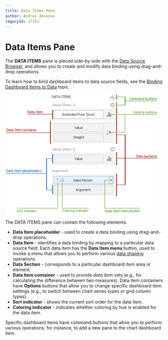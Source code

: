 ```yaml
---
title: Data Items Pane
author: Andrey Aksenov
legacyId: 17253
---
```

# Data Items Pane
The **DATA ITEMS** pane is placed side-by-side with the [Data Source Browser](data-source-browser.md), and allows you to create and modify data binding using drag-and-drop operations.

To learn how to bind dashboard items to data source fields, see the [Binding Dashboard Items to Data](../binding-dashboard-items-to-data/binding-dashboard-items-to-data.md) topic.

![UIElements_DataItemsArea_Area](../../../images/img20852.png)

The DATA ITEMS pane can contain the following elements.
* **Data Item placeholder** - used to create a data binding using drag-and-drop operations.
* **Data Item** - identifies a data binding by mapping to a particular data source field. Each data item has the **Data Item menu** button, used to invoke a menu that allows you to perform various [data shaping](../data-shaping.md) operations.
* **Data Section** - corresponds to a particular dashboard item area or element.
* **Data Item container** - used to provide _data item_ sets (e.g., for calculating the difference between two measures). Data item containers have **Options** buttons that allow you to change specific dashboard item settings (e.g., to switch between chart series types or grid column types).
* **Sort indicator** - shows the current sort order for the data item.
* **Coloring indicator** - indicates whether coloring by hue is enabled for the data item.

Specific dashboard items have command buttons that allow you to perform various operations, for instance, to add a new pane to the chart dashboard item.